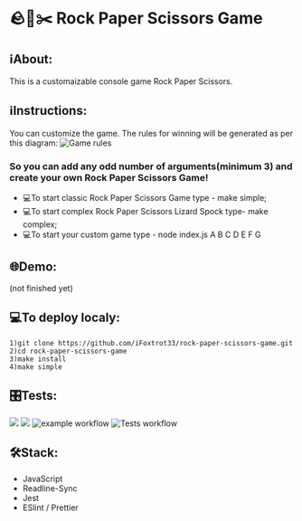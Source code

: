 # 🪨📃✂️ Rock Paper Scissors Game

## ℹAbout:
This is a customaizable console game Rock Paper Scissors. 

## ℹInstructions:
You can customize the game. The rules for winning will be generated as per this diagram:
![Game rules](https://user-images.githubusercontent.com/102408798/224920908-611ee82e-779a-4cbd-9856-9d3a45b94fe7.jpg)

### So you can add any odd number of arguments(minimum 3) and create your own Rock Paper Scissors Game!

- 💻To start classic Rock Paper Scissors Game type - make simple;
- 💻To start complex Rock Paper Scissors Lizard Spock type- make complex;
- 💻To start your custom game type - node index.js A B C D E F G


## 🌐Demo:
(not finished yet)

## 💻To deploy localy:
```
1)git clone https://github.com/iFoxtrot33/rock-paper-scissors-game.git
2)cd rock-paper-scissors-game
3)make install
4)make simple
```
## 🎛️Tests:
<a href="https://codeclimate.com/github/iFoxtrot33/rock-paper-scissors-game/maintainability"><img src="https://api.codeclimate.com/v1/badges/a5c4e1ea57d247bc714a/maintainability" /></a>
<a href="https://codeclimate.com/github/iFoxtrot33/rock-paper-scissors-game/test_coverage"><img src="https://api.codeclimate.com/v1/badges/a5c4e1ea57d247bc714a/test_coverage" /></a>
![example workflow](https://github.com/iFoxtrot33/rock-paper-scissors-game/actions/workflows/lintCheck.yml/badge.svg)
![Tests workflow](https://github.com/iFoxtrot33/rock-paper-scissors-game/actions/workflows/tests.yml/badge.svg)

## 🛠Stack:
- JavaScript
- Readline-Sync
- Jest
- ESlint / Prettier
